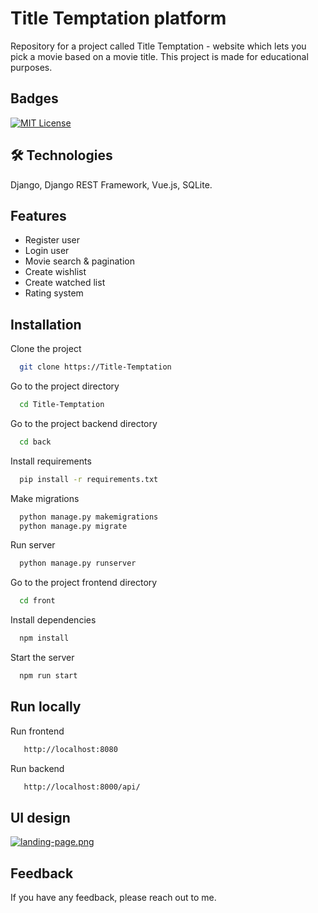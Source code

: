 
# Title Temptation platform

Repository for a project called Title Temptation - website which lets you pick a movie based
on a movie title. This project is made for educational purposes.

## Badges

[![MIT License](https://img.shields.io/badge/License-MIT-green.svg)](https://choosealicense.com/licenses/mit/)


## 🛠 Technologies 
Django, Django REST Framework, Vue.js, SQLite.



## Features

- Register user 
- Login user
- Movie search & pagination
- Create wishlist
- Create watched list
- Rating system


## Installation

Clone the project

```bash
  git clone https://Title-Temptation
```

Go to the project directory

```bash
  cd Title-Temptation
```

Go to the project backend directory

```bash
  cd back
```

Install requirements

```bash
  pip install -r requirements.txt
```

Make migrations

```bash
  python manage.py makemigrations
  python manage.py migrate
```

Run server

```bash
  python manage.py runserver
```

Go to the project frontend directory

```bash
  cd front
```

Install dependencies

```bash
  npm install
```

Start the server

```bash
  npm run start
```


## Run locally

Run frontend

```bash
   http://localhost:8080
```

Run backend

```bash
   http://localhost:8000/api/
```

## UI design

[![landing-page.png](https://i.postimg.cc/LXMpKb7M/landing-page.png)](https://postimg.cc/kVwZWfqj)

## Feedback

If you have any feedback, please reach out to me.


